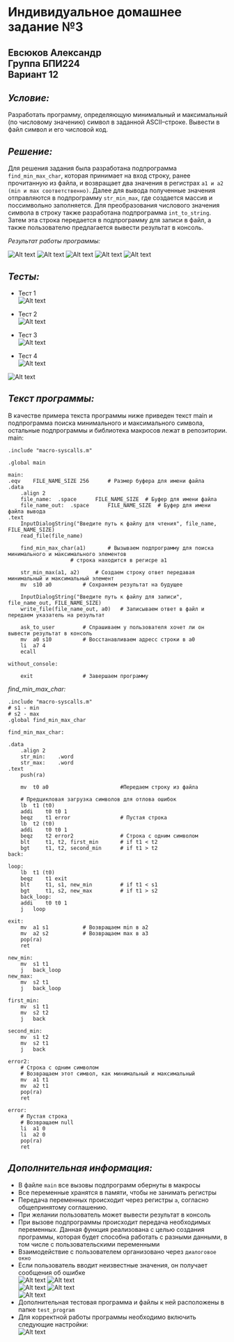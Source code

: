 # Индивидуальное домашнее задание №3
## Евсюков Александр  <br/> Группа БПИ224  <br/> Вариант 12
## _Условие:_ 
Разработать программу, определяющую минимальный и максимальный (по числовому значению) символ в заданной ASCII–строке. Вывести в файл символ и его числовой код.

## _Решение:_
Для решения задания была разработана подпрограмма `find_min_max_char`, которая принимает на вход строку, ранее прочитанную из файла, и возвращает два значения в регистрах `a1 и a2 (min и max соответственно)`. Далее для вывода полученные значения отправляются в подпрограмму `str_min_max`, где создается массив и поссимвольно заполняется. Для преобразования числового значения символа в строку также разработана подпрограмма `int_to_string`. Затем эта строка передается в подпрограмму для записи в файл, а также пользователю предлагается вывести результат в консоль.

_Результат работы программы:_

![Alt text](screenshots/image1.png)
![Alt text](screenshots/image2.png)
![Alt text](screenshots/image3.png)
![Alt text](screenshots/image4.png)
![Alt text](screenshots/image5.png)

## _Тесты:_ 
* Тест 1
    <br/>![Alt text](screenshots/test1.png)

* Тест 2
    <br/>![Alt text](screenshots/test2.png)

* Тест 3
    <br/>![Alt text](screenshots/test3.png)

* Тест 4
    <br/>![Alt text](screenshots/test4.png)

![Alt text](screenshots/tests.png)

## _Текст программы:_
В качестве примера текста программы ниже приведен текст main и подпрограмма поиска минимального и максимального символа, остальные подпрограммы и библиотека макросов лежат в репозитории. 
main:
```
.include "macro-syscalls.m"

.global main

main:
.eqv	FILE_NAME_SIZE 256		# Размер буфера для имени файла
.data
	.align 2
	file_name:	.space		FILE_NAME_SIZE	# Буфер для имени файла
	file_name_out:	.space		FILE_NAME_SIZE	# Буфер для имени файла вывода
.text
	InputDialogString("Введите путь к файлу для чтения", file_name, FILE_NAME_SIZE)
	read_file(file_name)
	
	find_min_max_char(a1)		# Вызываем подпрограмму для поиска минимального и максимального элементов
					# строка находится в регисре a1
					
	str_min_max(a1, a2)		# Создаем строку ответ передавая минимальный и максимальный элемент
	mv	s10 a0			# Сохраняем результат на будущее
	
	InputDialogString("Введите путь к файлу для записи", file_name_out, FILE_NAME_SIZE)
	write_file(file_name_out, a0)	# Записываем ответ в файл и передаем указатель на результат
	
	ask_to_user			# Спрашиваем у пользователя хочет ли он вывести результат в консоль
	mv	a0 s10			# Восстанавливаем адресс строки в a0
	li	a7 4		
	ecall
	
without_console:
	
	exit				# Завершаем программу
```

_find_min_max_char:_

```
.include "macro-syscalls.m"
# s1 - min
# s2 - max
.global find_min_max_char

find_min_max_char:

.data	
	.align 2
	str_min:	.word 
	str_max:	.word
.text	
	push(ra)
	
	mv	t0 a0		                #Передаем строку из файла
	
	# Предцикловая загрузка символов для отлова ошибок
	lb	t1 (t0)
	addi	t0 t0 1
	beqz 	t1 error			    # Пустая строка
	lb	t2 (t0)
	addi	t0 t0 1
	beqz 	t2 error2			    # Строка с одним символом
	blt 	t1, t2, first_min 		# if t1 < t2
	bgt 	t1, t2, second_min 		# if t1 > t2
back:

loop:
	lb	t1 (t0)	
	beqz 	t1 exit
	blt 	t1, s1, new_min 		# if t1 < s1
	bgt 	t1, s2, new_max 		# if t1 > s2
	back_loop:
	addi	t0 t0 1
	j	loop
	
exit:	
	mv	a1 s1			# Возвращаем min в a2
	mv	a2 s2			# Возвращаем max в a3
	pop(ra)
	ret		

new_min:
	mv	s1 t1
	j	back_loop
new_max:	
	mv	s2 t1
	j	back_loop
			
first_min:
	mv	s1 t1
	mv	s2 t2
	j	back
	
second_min:
	mv	s1 t2
	mv	s2 t1
	j	back
				
error2:
	# Строка с одним символом
	# Возвращаем этот символ, как минимальный и максимальный
	mv	a1 t1			
	mv	a2 t1
	pop(ra)
	ret			

error:
	# Пустая строка
	# Возвращаем null
	li	a1 0
	li	a2 0
	pop(ra)
	ret
```

## _Дополнительная информация:_
* В файле `main` все вызовы подпрограмм обернуты в макросы
* Все переменные хранятся в памяти, чтобы не занимать регистры 
* Передача переменных происходит через регистры `a`, согласно общепринятому соглашению.
* При желании пользователь может вывести результат в консоль
* При вызове подпрограммы происходит передача необходимых переменных. Данная функция реализована с целью создания программы, которая будет способна работать с разными данными, в том числе c пользовательскими переменными
* Взаимодействие с пользователем организовано через `диалоговое окно`
* Если пользователь вводит неизвестные значения, он получает сообщения об ошибке
    <br/>![Alt text](screenshots/error1.png) ![Alt text](screenshots/error1.1.png)
    <br/>![Alt text](screenshots/error2.png) ![Alt text](screenshots/error2.2.png)
    <br/>![Alt text](screenshots/error3.png)
* Дополнительная тестовая программа и файлы к ней расположены в папке `test_program`
* Для корректной работы программы необходимо включить следующие настройки: 
	<br/>![Alt text](screenshots/settings.png)
